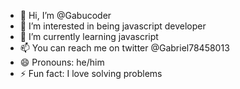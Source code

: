 - 👋 Hi, I’m @Gabucoder
- 👀 I’m interested in being javascript developer
- 🌱 I’m currently learning javascript
- 📫 You can reach me on twitter @Gabriel78458013
- 😄 Pronouns: he/him
- ⚡ Fun fact: I love solving problems

<!---
Gabucoder/Gabucoder is a ✨ special ✨ repository because its `README.md` (this file) appears on your GitHub profile.
You can click the Preview link to take a look at your changes.
--->
